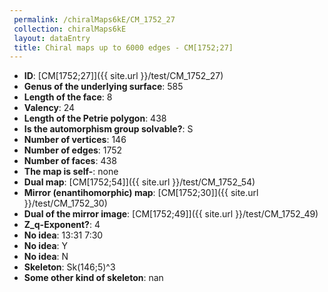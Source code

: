 ```yaml
--- 
 permalink: /chiralMaps6kE/CM_1752_27 
 collection: chiralMaps6kE
 layout: dataEntry
 title: Chiral maps up to 6000 edges - CM[1752;27]
---
```


- **ID**: [CM[1752;27]]({{ site.url }}/test/CM_1752_27)
- **Genus of the underlying surface**: 585
- **Length of the face**: 8
- **Valency**: 24
- **Length of the Petrie polygon**: 438
- **Is the automorphism group solvable?**: S
- **Number of vertices**: 146
- **Number of edges**: 1752
- **Number of faces**: 438
- **The map is self-**: none
- **Dual map**: [CM[1752;54]]({{ site.url }}/test/CM_1752_54)
- **Mirror (enantihomorphic) map**: [CM[1752;30]]({{ site.url }}/test/CM_1752_30)
- **Dual of the mirror image**: [CM[1752;49]]({{ site.url }}/test/CM_1752_49)
- **Z_q-Exponent?**: 4
- **No idea**:  13:31 7:30
- **No idea**: Y
- **No idea**: N
- **Skeleton**: Sk(146;5)^3
- **Some other kind of skeleton**: nan
